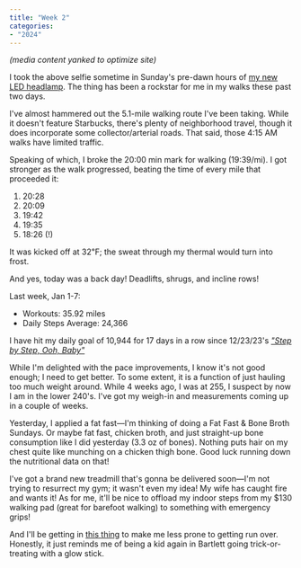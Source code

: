 ```yaml
---
title: "Week 2"
categories:
- "2024"
---
```


*(media content yanked to optimize site)*

I took the above selfie sometime in Sunday's pre-dawn hours of [my new LED headlamp](https://www.amazon.com/dp/B0C7ZXY1G3).  The thing has been a rockstar for me in my walks these past two days.

I've almost hammered out the 5.1-mile walking route I've been taking.  While it doesn't feature Starbucks, there's plenty of neighborhood travel, though it does incorporate some collector/arterial roads.  That said, those 4:15 AM walks have limited traffic.

Speaking of which, I broke the 20:00 min mark for walking (19:39/mi). I got stronger as the walk progressed, beating the time of every mile that proceeded it:

1. 20:28
2. 20:09
3. 19:42
4. 19:35
5. 18:26 (!)

It was kicked off at 32℉; the sweat through my thermal would turn into frost.  

And yes, today was a back day!  Deadlifts, shrugs, and incline rows!

Last week, Jan 1-7:

* Workouts: 35.92 miles
* Daily Steps Average: 24,366

I have hit my daily goal of 10,944 for 17 days in a row since 12/23/23's [*"Step by Step, Ooh, Baby"*](/2023-12-23-step-by-step/)

While I'm delighted with the pace improvements, I know it's not good enough; I need to get better.  To some extent, it is a function of just hauling too much weight around.  While 4 weeks ago, I was at 255, I suspect by now I am in the lower 240's.  I've got my weigh-in and measurements coming up in a couple of weeks.  

Yesterday, I applied a fat fast—I'm thinking of doing a Fat Fast & Bone Broth Sundays.  Or maybe fat fast, chicken broth, and just straight-up bone consumption like I did yesterday (3.3 oz of bones).  Nothing puts hair on my chest quite like munching on a chicken thigh bone.  Good luck running down the nutritional data on that!

I've got a brand new treadmill that's gonna be delivered soon—I'm not trying to resurrect my gym; it wasn't even my idea!  My wife has caught fire and wants it!  As for me, it'll be nice to offload my indoor steps from my $130 walking pad (great for barefoot walking) to something with emergency grips!  

And I'll be getting in [this thing](https://www.amazon.com/gp/product/B0C9ZQMVNT/) to make me less prone to getting run over.  Honestly, it just reminds me of being a kid again in Bartlett going trick-or-treating with a glow stick.  
